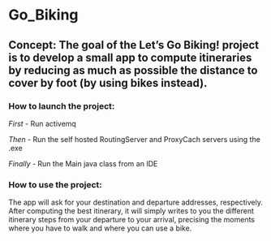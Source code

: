 # Go_Biking

## Concept: The goal of the Let’s Go Biking! project is to develop a small app to compute itineraries by reducing as much as possible the distance to cover by foot (by using bikes instead).

### **How to launch the project:**

*First* - Run activemq

*Then* - Run the self hosted RoutingServer and ProxyCach servers using the .exe

*Finally* - Run the Main java class from an IDE

### **How to use the project:**
The app will ask for your destination and departure addresses, respectively. After computing the best itinerary, it will simply writes to you the different itinerary steps from your departure to your arrival, precising the moments where you have to walk and where you can use a bike.
